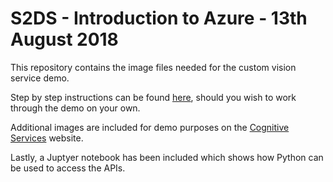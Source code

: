 # S2DS - Introduction to Azure - 13th August 2018

This repository contains the image files needed for the custom vision service demo.

Step by step instructions can be found [here](https://docs.microsoft.com/en-us/azure/cognitive-services/custom-vision-service/getting-started-build-a-classifier), should you wish to work through the demo on your own.

Additional images are included for demo purposes on the [Cognitive Services](https://azure.microsoft.com/en-gb/services/cognitive-services/) website.

Lastly, a Juptyer notebook has been included which shows how Python can be used to access the APIs.


